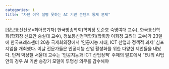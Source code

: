```yaml
---
categories: i
title: "차단 이유 설명 못하는 AI 기반 콘텐츠 통제 문제"
---
```

[정보통신신문=최아름기자] 한국방송학회(학회장 도준호 숙명여대 교수), 한국통신학회(학회장 신요안 숭실대 교수), 정보통신정책학회(학회장 이희정 고려대 교수)가 23일 에 한국프레스센터 20층 국제회의장에서 &lsquo;인공지능 시대, ICT 산업과 정책적 과제&rsquo; 심포지엄을 개최했다. 이날 전문가들은 인공지능 산업 활성화를 위한 다양한 제언들을 내놨다. 먼저 박상철 서울대 교수는 &#39;인공지능과 ICT 산업정책&#39; 주제의 발표에서 &ldquo;EU의 AI법안의 경우 AI 기반 승강기 모델이 투명성 의무를 감수해야